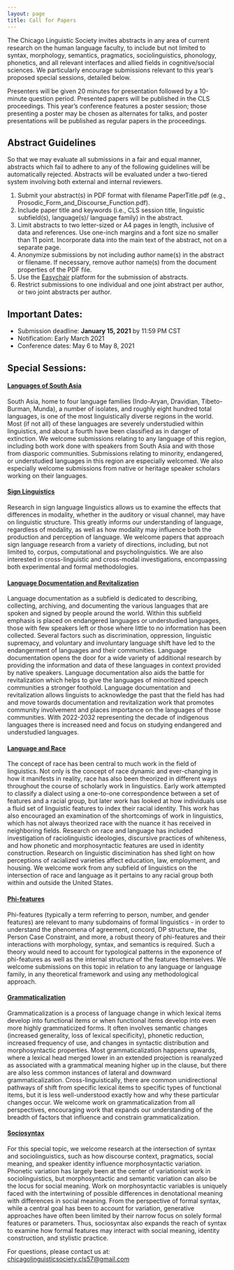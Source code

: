 ```yaml
---
layout: page
title: Call for Papers
---
```


The Chicago Linguistic Society invites abstracts in any area of current research on the human language faculty, to include but not limited to syntax, morphology, semantics, pragmatics, sociolinguistics, phonology, phonetics, and all relevant interfaces and allied fields in cognitive/social sciences. We particularly encourage submissions relevant to this year’s proposed special sessions, detailed below.

Presenters will be given 20 minutes for presentation followed by a 10-minute question period. Presented papers will be published in the CLS proceedings. This year’s conference features a poster session; those presenting a poster may be chosen as alternates for talks, and poster presentations will be published as regular papers in the proceedings.

## Abstract Guidelines

So that we may evaluate all submissions in a fair and equal manner, abstracts which fail to adhere to any of the following guidelines will be automatically rejected. Abstracts will be evaluated under a two-tiered system involving both external and internal reviewers.

1. Submit your abstract(s) in PDF format with filename PaperTitle.pdf (e.g., Prosodic_Form_and_Discourse_Function.pdf).
2. Include paper title and keywords (i.e., CLS session title, linguistic subfield(s), language(s)/ language family) in the abstract.
3. Limit abstracts to two letter-sized or A4 pages in length, inclusive of data and references. Use one-inch margins and a font size no smaller than 11 point. Incorporate data into the main text of the abstract, not on a separate page.
4. Anonymize submissions by not including author name(s) in the abstract or filename. If necessary, remove author name(s) from the document properties of the PDF file.
5. Use the [Easychair](https://easychair.org/conferences/?conf=cls57) platform for the submission of abstracts.
6. Restrict submissions to one individual and one joint abstract per author, or two joint abstracts per author.

## Important Dates:

- Submission deadline: **January 15, 2021** by 11:59 PM CST
- Notification: Early March 2021
- Conference dates: May 6 to May 8, 2021

## Special Sessions:

#### <u>Languages of South Asia</u>

South Asia, home to four language families (Indo-Aryan, Dravidian, Tibeto-Burman, Munda), a number of isolates, and roughly eight hundred total languages, is one of the most linguistically diverse regions in the world. Most (if not all) of these languages are severely understudied within linguistics, and about a fourth have been classified as in danger of extinction. We welcome submissions relating to any language of this region, including both work done with speakers from South Asia and with those from diasporic communities. Submissions relating to minority, endangered, or understudied languages in this region are especially welcomed. We also especially welcome submissions from native or heritage speaker scholars working on their languages.

#### <u>Sign Linguistics</u>

Research in sign language linguistics allows us to examine the effects that differences in modality, whether in the auditory or visual channel, may have on linguistic structure. This greatly informs our understanding of language, regardless of modality, as well as how modality may influence both the production and perception of language. We welcome papers that approach sign language research from a variety of directions, including, but not limited to, corpus, computational and psycholinguistics. We are also interested in cross-linguistic and cross-modal investigations, encompassing both experimental and formal methodologies.

#### <u>Language Documentation and Revitalization</u>

Language documentation as a subfield is dedicated to describing, collecting, archiving, and documenting the various languages that are spoken and signed by people around the world. Within this subfield emphasis is placed on endangered languages or understudied languages, those with few speakers left or those where little to no information has been collected. Several factors such as discrimination, oppression, linguistic supremacy, and voluntary and involuntary language shift have led to the endangerment of languages and their communities. Language documentation opens the door for a wide variety of additional research by providing the information and data of these languages in context provided by native speakers. Language documentation also aids the battle for revitalization which helps to give the languages of minoritized speech communities a stronger foothold. Language documentation and revitalization allows linguists to acknowledge the past that the field has had and move towards documentation and revitalization work that promotes community involvement and places importance on the languages of those communities. With 2022-2032 representing the decade of indigenous languages there is increased need and focus on studying endangered and understudied languages.

#### <u>Language and Race</u>

The concept of race has been central to much work in the field of linguistics. Not only is the concept of race dynamic and ever-changing in how it manifests in reality, race has also been theorized in different ways throughout the course of scholarly work in linguistics. Early work attempted to classify a dialect using a one-to-one correspondence between a set of features and a racial group, but later work has looked at how individuals use a fluid set of linguistic features to index their racial identity. This work has also encouraged an examination of the shortcomings of work in linguistics, which has not always theorized race with the nuance it has received in neighboring fields. Research on race and language has included investigation of raciolinguistic ideologies, discursive practices of whiteness, and how phonetic and morphosyntactic features are used in identity construction. Research on linguistic discimination has shed light on how perceptions of racialized varieties affect education, law, employment, and housing. We welcome work from any subfield of linguistics on the intersection of race and language as it pertains to any racial group both within and outside the United States.

#### <u>Phi-features</u>

Phi-features (typically a term referring to person, number, and gender features) are relevant to many subdomains of formal linguistics - in order to understand the phenomena of agreement, concord, DP structure, the Person Case Constraint, and more, a robust theory of phi-features and their interactions with morphology, syntax, and semantics is required. Such a theory would need to account for typological patterns in the exponence of phi-features as well as the internal structure of the features themselves. We welcome submissions on this topic in relation to any language or language family, in any theoretical framework and using any methodological approach.

#### <u>Grammaticalization</u>

Grammaticalization is a process of language change in which lexical items develop into functional items or when functional items develop into even more highly grammaticized forms. It often involves semantic changes (increased generality, loss of lexical specificity), phonetic reduction, increased frequency of use, and changes in syntactic distribution and morphosyntactic properties. Most grammaticalization happens upwards, where a lexical head merged lower in an extended projection is reanalyzed as associated with a grammatical meaning higher up in the clause, but there are also less common instances of lateral and downward grammaticalization. Cross-linguistically, there are common unidirectional pathways of shift from specific lexical items to specific types of functional items, but it is less well-understood exactly how and why these particular changes occur. We welcome work on grammaticalization from all perspectives, encouraging work that expands our understanding of the breadth of factors that influence and constrain grammaticalization.

#### <u>Sociosyntax</u>

For this special topic, we welcome research at the intersection of syntax and sociolinguistics, such as how discourse context, pragmatics, social meaning, and speaker identity influence morphosyntactic variation. Phonetic variation has largely been at the center of variationist work in sociolinguistics, but morphosyntactic and semantic variation can also be the locus for social meaning. Work on morphosyntactic variables is uniquely faced with the intertwining of possible differences in denotational meaning with differences in social meaning. From the perspective of formal syntax, while a central goal has been to account for variation, generative approaches have often been limited by their narrow focus on solely formal features or parameters. Thus, sociosyntax also expands the reach of syntax to examine how formal features may interact with social meaning, identity construction, and stylistic practice.

For questions, please contact us at: <chicagolinguisticsociety.cls57@gmail.com>
